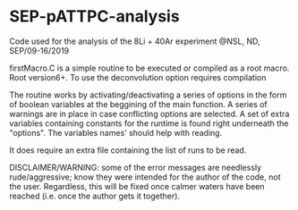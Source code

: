 # SEP-pATTPC-analysis
Code used for the analysis of the 8Li + 40Ar experiment @NSL, ND, SEP/09-16/2019

firstMacro.C is a simple routine to be executed or compiled as a root macro. Root version6+. To use the deconvolution option requires compilation

The routine works by activating/deactivating a series of options in the form of boolean variables at the beggining of the main function. A series of warnings are in place in case conflicting options are selected.
A set of extra variables containing constants for the runtime is found right underneath the "options". The variables names' should help with reading.

It does require an extra file containing the list of runs to be read.

DISCLAIMER/WARNING: some of the error messages are needlessly rude/aggressive; know they were intended for the author of the code, not the user. Regardless, this will be fixed once calmer waters have been reached (i.e. once the author gets it together).


